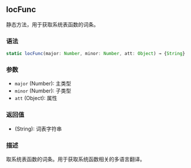 ## locFunc

静态方法，用于获取系统表函数的词条。

### 语法

```typescript
static locFunc(major: Number, minor: Number, att: Object) → {String}
```

### 参数

- `major` (Number): 主类型
- `minor` (Number): 子类型
- `att` (Object): 属性

### 返回值

- (String): 词表字符串

### 描述

取系统表函数的词条。用于获取系统函数相关的多语言翻译。 